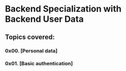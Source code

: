 # Backend Specialization with Backend User Data

## Topics covered:

### 0x00. [Personal data]

### 0x01. [Basic authentication]